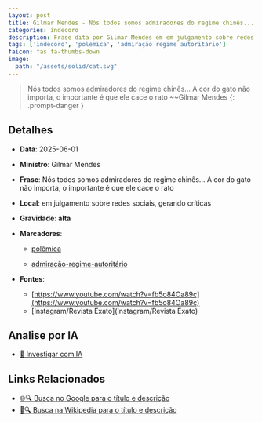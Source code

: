 ```yaml
---
layout: post
title: Gilmar Mendes - Nós todos somos admiradores do regime chinês... A cor do gato não importa, o importante é que ele cace o rato...
categories: indecoro
description: Frase dita por Gilmar Mendes em em julgamento sobre redes sociais, gerando críticas
tags: ['indecoro', 'polêmica', 'admiração regime autoritário']
faicon: fas fa-thumbs-down
image:
  path: "/assets/solid/cat.svg"
---
```


> Nós todos somos admiradores do regime chinês... A cor do gato não importa, o importante é que ele cace o rato ~~Gilmar Mendes
{: .prompt-danger }

## Detalhes
- **Data**: 2025-06-01
- **Ministro**: Gilmar Mendes
- **Frase**: Nós todos somos admiradores do regime chinês... A cor do gato não importa, o importante é que ele cace o rato
- **Local**: em julgamento sobre redes sociais, gerando críticas
- **Gravidade**: **alta** <i class="fas fa-cat"></i>

- **Marcadores**: 

   - [polêmica](/tags/polêmica/)

   - [admiração-regime-autoritário](/tags/admiração-regime-autoritário/)
- **Fontes**:
  - [https://www.youtube.com/watch?v=fb5o84Oa89c](https://www.youtube.com/watch?v=fb5o84Oa89c)
  - [Instagram/Revista Exato](Instagram/Revista Exato)

## Analise por IA
- [🤖 Investigar com IA](https://www.perplexity.ai/search?q=%22Gilmar%20Mendes%22%2BN%C3%B3s%20todos%20somos%20admiradores%20do%20regime%20chin%C3%AAs...%20A%20cor%20do%20gato%20n%C3%A3o%20importa%2C%20o%20importante%20%C3%A9%20que%20ele%20cace%20o%20rato%2Bem%20julgamento%20sobre%20redes%20sociais%2C%20gerando%20cr%C3%ADticas)

## Links Relacionados
- [🌐🔍 Busca no Google para o título e descrição](https://www.google.com/search?q=%22Gilmar%20Mendes%22%2BN%C3%B3s%20todos%20somos%20admiradores%20do%20regime%20chin%C3%AAs...%20A%20cor%20do%20gato%20n%C3%A3o%20importa%2C%20o%20importante%20%C3%A9%20que%20ele%20cace%20o%20rato%2Bem%20julgamento%20sobre%20redes%20sociais%2C%20gerando%20cr%C3%ADticas)
- [📖🔍 Busca na Wikipedia para o título e descrição](https://pt.wikipedia.org/w/index.php?search=%22Gilmar%20Mendes%22%2BN%C3%B3s%20todos%20somos%20admiradores%20do%20regime%20chin%C3%AAs...%20A%20cor%20do%20gato%20n%C3%A3o%20importa%2C%20o%20importante%20%C3%A9%20que%20ele%20cace%20o%20rato%2Bem%20julgamento%20sobre%20redes%20sociais%2C%20gerando%20cr%C3%ADticas)

